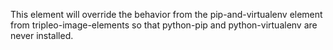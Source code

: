 This element will override the behavior from the pip-and-virtualenv element
from tripleo-image-elements so that python-pip and python-virtualenv are never
installed.


